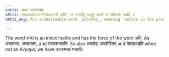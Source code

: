 ```yaml
---
sutra: अच्छ गत्यर्थवदेषु
vRtti: अच्छशब्दोऽव्ययनभिशब्दस्यार्थे वर्तते, स गत्यर्थेषु धातुषु यदतौ च गतिसंज्ञो भवति ॥
vRtti_eng: The indeclinable word _achchha_, meaning 'before in the presence of,' is called _gati_, when used in composition with verbs denoting 'motion' or with the verb '_vad_' to speak.

---
```

The word अच्छ is an indeclinable and has the force of the word अभि. As अच्छगत्य, अच्छगतम्, and यदच्छगच्छति. So also अच्छोद्य अच्छोदितम् and यदच्छवदति when not an _Avyaya_, we have उदकमच्छं गच्छति.